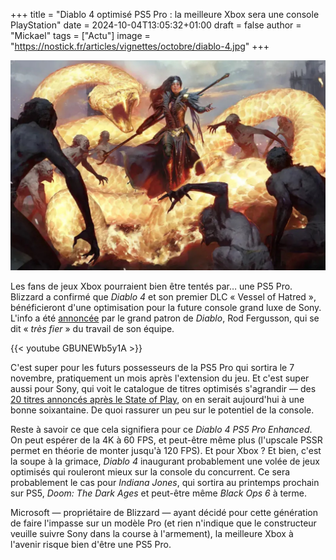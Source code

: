 +++
title = "Diablo 4 optimisé PS5 Pro : la meilleure Xbox sera une console PlayStation"
date = 2024-10-04T13:05:32+01:00
draft = false
author = "Mickael"
tags = ["Actu"]
image = "https://nostick.fr/articles/vignettes/octobre/diablo-4.jpg"
+++

![Diablo 4](diablo-4.jpg "Légende de l’image")

Les fans de jeux Xbox pourraient bien être tentés par… une PS5 Pro. Blizzard a confirmé que *Diablo 4* et son premier DLC « Vessel of Hatred », bénéficieront d'une optimisation pour la future console grand luxe de Sony. L'info a été [annoncée](https://x.com/RodFergusson/status/1841960958672928893) par le grand patron de *Diablo*, Rod Fergusson, qui se dit « *très fier* » du travail de son équipe.

{{< youtube GBUNEWb5y1A >}} 

C'est super pour les futurs possesseurs de la PS5 Pro qui sortira le 7 novembre, pratiquement un mois après l'extension du jeu. Et c'est super aussi pour Sony, qui voit le catalogue de titres optimisés s'agrandir — des [20 titres annoncés après le State of Play](https://nostick.fr/articles/2024/septembre/2509-ps5-pro-nouveaux-jeux/), on en serait aujourd'hui à une bonne soixantaine. De quoi rassurer un peu sur le potentiel de la console.

Reste à savoir ce que cela signifiera pour ce *Diablo 4 PS5 Pro Enhanced*. On peut espérer de la 4K à 60 FPS, et peut-être même plus (l'upscale PSSR permet en théorie de monter jusqu'à 120 FPS). Et pour Xbox ? Et bien, c'est la soupe à la grimace, *Diablo 4* inaugurant probablement une volée de jeux optimisés qui rouleront mieux sur la console du concurrent. Ce sera probablement le cas pour *Indiana Jones*, qui sortira au printemps prochain sur PS5, *Doom: The Dark Ages* et peut-être même *Black Ops 6* à terme.

Microsoft — propriétaire de Blizzard — ayant décidé pour cette génération de faire l'impasse sur un modèle Pro (et rien n'indique que le constructeur veuille suivre Sony dans la course à l'armement), la meilleure Xbox à l'avenir risque bien d'être une PS5 Pro.